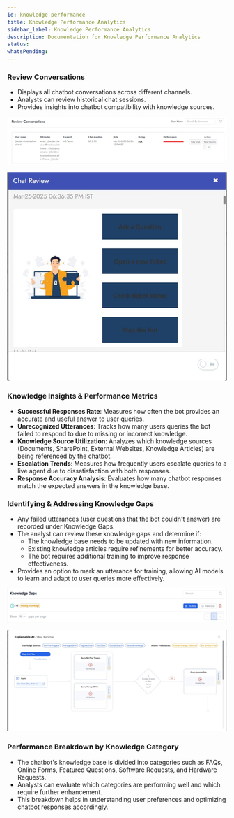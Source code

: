 ```yaml
---
id: knowledge-performance
title: Knowledge Performance Analytics
sidebar_label: Knowledge Performance Analytics
description: Documentation for Knowledge Performance Analytics
status: 
whatsPending: 
---
```

### Review Conversations
- Displays all chatbot conversations across different channels.
- Analysts can review historical chat sessions.
- Provides insights into chatbot compatibility with knowledge sources.

![Review Conversations](../../static/img/Bot%20Analytics/Review_Conversations.jpg)

![Review Chat](../../static/img/Bot%20Analytics/Review_Chat.jpg)

### Knowledge Insights & Performance Metrics
- **Successful Responses Rate**: Measures how often the bot provides an accurate and useful answer to user queries.
- **Unrecognized Utterances**: Tracks how many users queries the bot failed to respond to due to missing or incorrect knowledge.
- **Knowledge Source Utilization**: Analyzes which knowledge sources (Documents, SharePoint, External Websites, Knowledge Articles) are being referenced by the chatbot.
- **Escalation Trends**: Measures how frequently users escalate queries to a live agent due to dissatisfaction with both responses.
- **Response Accuracy Analysis**: Evaluates how many chatbot responses match the expected answers in the knowledge base.

### Identifying & Addressing Knowledge Gaps
- Any failed utterances (user questions that the bot couldn't answer) are recorded under Knowledge Gaps.
- The analyst can review these knowledge gaps and determine if:
  - The knowledge base needs to be updated with new information.
  - Existing knowledge articles require refinements for better accuracy.
  - The bot requires additional training to improve response effectiveness.
- Provides an option to mark an utterance for training, allowing AI models to learn and adapt to user queries more effectively.

![Knowledge Gaps](../../static/img/Bot%20Analytics/Knowledge_Gaps.jpg)

![Explain AI](../../static/img/Bot%20Analytics/Explain_AI.jpg)

### Performance Breakdown by Knowledge Category
- The chatbot's knowledge base is divided into categories such as FAQs, Online Forms, Featured Questions, Software Requests, and Hardware Requests.
- Analysts can evaluate which categories are performing well and which require further enhancement.
- This breakdown helps in understanding user preferences and optimizing chatbot responses accordingly.
